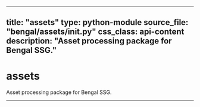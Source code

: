 
---
title: "assets"
type: python-module
source_file: "bengal/assets/__init__.py"
css_class: api-content
description: "Asset processing package for Bengal SSG."
---

# assets

Asset processing package for Bengal SSG.

---
